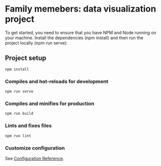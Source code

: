# Family memebers: data visualization project

To get started, you need to ensure that you have NPM and Node running on your machine. Install the dependencies (npm install) and then run the project locally (npm run serve):

## Project setup
```
npm install
```

### Compiles and hot-reloads for development
```
npm run serve
```

### Compiles and minifies for production
```
npm run build
```

### Lints and fixes files
```
npm run lint
```

### Customize configuration
See [Configuration Reference](https://cli.vuejs.org/config/).
